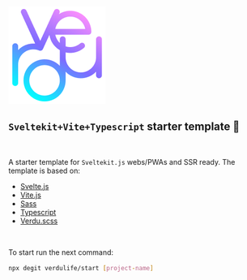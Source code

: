 ![logo](static/logo-192.png)

## `Sveltekit+Vite+Typescript` starter template 🚀

<br>

A starter template for `Sveltekit.js` webs/PWAs and SSR ready. The template is based on:

- [Svelte.js](https://svelte.dev/)
- [Vite.js](https://vitejs.dev/)
- [Sass](https://sass-lang.com/)
- [Typescript](https://www.typescriptlang.org/)
- [Verdu.scss](https://www.npmjs.com/package/verdu)

<br>

To start run the next command:

```bash
npx degit verdulife/start [project-name]
```
